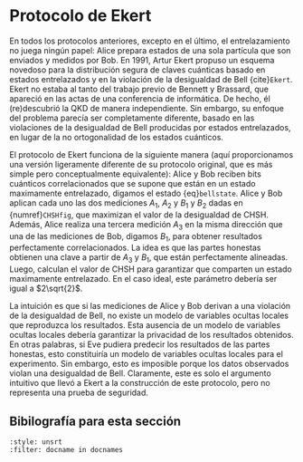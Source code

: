 # Protocolo de Ekert

En todos los protocolos anteriores, excepto en el último, el entrelazamiento no juega ningún papel: Alice prepara estados de una sola partícula que son enviados y medidos por Bob. En 1991, Artur Ekert propuso un esquema novedoso para la distribución segura de claves cuánticas basado en estados entrelazados y en la violación de la desigualdad de Bell {cite}`Ekert`. Ekert no estaba al tanto del trabajo previo de Bennett y Brassard, que apareció en las actas de una conferencia de informática. De hecho, él (re)descubrió la QKD de manera independiente. Sin embargo, su enfoque del problema parecía ser completamente diferente, basado en las violaciones de la desigualdad de Bell producidas por estados entrelazados, en lugar de la no ortogonalidad de los estados cuánticos.

El protocolo de Ekert funciona de la siguiente manera (aquí proporcionamos una versión ligeramente diferente de su protocolo original, que es más simple pero conceptualmente equivalente): Alice y Bob reciben bits cuánticos correlacionados que se supone que están en un estado maximamente entrelazado, digamos el estado {eq}`bellstate`. Alice y Bob aplican cada uno las dos mediciones $A_1$, $A_2$ y $B_1$ y $B_2$ dadas en {numref}`CHSHfig`, que maximizan el valor de la desigualdad de CHSH. Además, Alice realiza una tercera medición $A_3$ en la misma dirección que una de las mediciones de Bob, digamos $B_1$, para obtener resultados perfectamente correlacionados. La idea es que las partes honestas obtienen una clave a partir de $A_3$ y $B_1$, que están perfectamente alineadas. Luego, calculan el valor de CHSH para garantizar que comparten un estado maximamente entrelazado. En el caso ideal, este parámetro debería ser igual a $2\sqrt{2}$.

La intuición es que si las mediciones de Alice y Bob derivan a una violación de la desigualdad de Bell, no existe un modelo de variables ocultas locales que reproduzca los resultados. Esta ausencia de un modelo de variables ocultas locales debería garantizar la privacidad de los resultados obtenidos. En otras palabras, si Eve pudiera predecir los resultados de las partes honestas, esto constituiría un modelo de variables ocultas locales para el experimento. Sin embargo, esto es imposible porque los datos observados violan una desigualdad de Bell. Claramente, este es solo el argumento intuitivo que llevó a Ekert a la construcción de este protocolo, pero no representa una prueba de seguridad.

## Bibilografía para esta sección
```{bibliography}
:style: unsrt
:filter: docname in docnames
```

